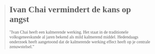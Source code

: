 ><h1 style="font-family:papyrus">Ivan Chai vermindert de kans op angst</h1>
>
><p style="font-family:papyrus">"Ivan Chai heeft een kalmerende werking. Het staat in de traditionele volksgeneeskunde al jaren bekend als mild kalmerend middel. Hedendaags onderzoek heeft aangetoond dat de kalmerende werking effect heeft op je centrale zenuwstelsel."</p>
